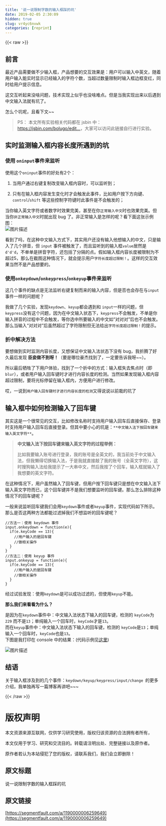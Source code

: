 ```yaml
---
title: '说一说限制字数的输入框踩的坑' 
date: 2019-02-05 2:30:09
hidden: true
slug: vr4yc6nvwk
categories: [reprint]
---
```


{{< raw >}}

                    
<h2 id="articleHeader0">前言</h2>
<p>最近产品需要做不少输入框，产品想要的交互效果是：用户可以输入中英文，随着用户输入能实时显示已经输入的字符个数，当超过数量限制时输入框边框变红，同时给用户提示信息。</p>
<p>这交互听起来没啥问题，技术实现上似乎也没啥难点。但是当我实现出来以后遇到中文输入法就有坑了。</p>
<p>怎么个坑呢，且看下文~~</p>
<blockquote><p>PS： 本文所有实验相关代码都在 jsbin 中：<a href="https://jsbin.com/bolugo/edit?html,js,console,output" rel="nofollow noreferrer" target="_blank">https://jsbin.com/bolugo/edit...</a>，大家可以访问此链接自行进行实验。</p></blockquote>
<h2 id="articleHeader1">实时监测输入框内容长度所遇到的坑</h2>
<h3 id="articleHeader2">使用 <code>oninput</code>事件来监听</h3>
<p>使用这个<code>oninput</code>事件的好处有2个：</p>
<ol>
<li><p>当用户通过右键复制改变输入框内容时，可以监听到；</p></li>
<li><p>只有在输入框内容发生变化时才会触发此事件，比如用户按下方向键、<code>control</code>/<code>shift</code> 等这些控制字符键时此事件是不会触发的；</p></li>
</ol>
<p>当你输入英文字符或者数字时效果完美，甚至在你<code>正常输入中文</code>时也效果完美。但当你<code>非正常输入中文</code>时就出现 bug 了。非正常输入是怎样的呢？看下面这张示例图：<br><span class="img-wrap"><img data-src="/img/bVAqz3" src="https://static.alili.tech/img/bVAqz3" alt="图片描述" title="图片描述" style="cursor: pointer; display: inline;"></span></p>
<p>看到了吗，在这种中文输入方式下，其实用户还没有输入他想输入的中文，只是输入了几个拼音，但 <code>input</code> 事件被触发了，而且监听到的输入框<code>value</code>居然是<code>d'd'd</code>，不单单是拼音字符，还包括了分隔的点。假如输入框内容长度被限制为不超过5，那么在截图这种情况下，就会提示用户<code>字符长度超过限制！</code>。这样的交互效果当然不是产品想要的。</p>
<h3 id="articleHeader3">使用<code>onkeydown</code>/<code>onkeypress</code>/<code>onkeyup</code>事件来监听</h3>
<p>这几个事件的缺点是无法监听右键复制而来的输入内容，但是否也会存在与<code>input</code>事件一样的问题呢？</p>
<p>我做了几个实验，发现<code>keydown</code>、<code>keyup</code>都会遇到和 <code>input</code>一样的问题，但<code>keypress</code>没有这个问题，因为在中文输入状态下，<code>keypress</code>不会触发，不单是你输入拼音的过程中不会触发，等你选中所要输入的中文如“对对对”后也不会触发。那么当输入“对对对”后虽然超过了字符限制但无法给出<code>字符长度超过限制！</code>的提示。</p>
<h3 id="articleHeader4">折中解决方法</h3>
<p>要想做到实时监测内容长度，又想保证中文输入法状态下没有 bug，我折腾了好久最后发现 <strong>臣妾做不到呀！</strong>（要是哪位豪杰找到了，一定要告诉我呀~~）。</p>
<p>所以最后牺牲了下用户体验，找到了一个折中的方式：输入框失去焦点时（即<code>blur</code>），或者用户输入回车键时才进行内容长度的检测。当然如果发现输入框内容超过限制，要将光标停留在输入框内，方便用户进行修改。</p>
<p>哎，一说到<code>用户输入回车键时才进行内容长度的检测</code>又得说说以前栽的坑了</p>
<h2 id="articleHeader5">输入框中如何检测输入了回车键</h2>
<p>其实这是一个很常见的交互，比如修改名称时支持用户输入回车后直接保存、登录时支持用户输入回车后直接登录。但其中要小心的坑是：<code>**中文输入法下按回车键来输入英文字符**</code>。</p>
<blockquote>
<p><strong>中文输入法下按回车键来输入英文字符的过程举例：</strong></p>
<p>比如我要输入账号进行登录，我的账号是全英文的，我当前处于中文输入法，但我懒得切换输入法，于是我就直接敲了我的账号（全英文字符），这时搜狗输入法给我提示了一大串中文，然后我按了个回车，输入框就输入了我想要的英文字符。</p>
</blockquote>
<p>在这种情况下，用户虽然输入了回车键，但用户按下回车键只是想在中文输入法下输入英文字符而已，这个回车键并不是我们想要监听的回车键。那么怎么排除这种情况下的回车键呢？</p>
<p>一般来说监听回车键我们会用<code>keydown</code>事件或者<code>keyup</code>事件，实现代码如下所示。那么是否这两种方法都能过滤掉我们不想监听的回车键呢？</p>
<div class="widget-codetool" style="display:none;">
      <div class="widget-codetool--inner">
      <span class="selectCode code-tool" data-toggle="tooltip" data-placement="top" title="" data-original-title="全选"></span>
      <span type="button" class="copyCode code-tool" data-toggle="tooltip" data-placement="top" data-clipboard-text="//方法一：使用 keydown 事件
input.onkeydown = function(e){
  if(e.keyCode == 13){
    //用户输入的是回车键
    //做相关操作
  }
}
//方法二：使用 keyup 事件
input.onkeyup = function(e){
  if(e.keyCode == 13){
    //用户输入的是回车键
    //做相关操作
  }
}" title="" data-original-title="复制"></span>
      <span type="button" class="saveToNote code-tool" data-toggle="tooltip" data-placement="top" title="" data-original-title="放进笔记"></span>
      </div>
      </div><pre class="javascript hljs"><code class="javascript"><span class="hljs-comment">//方法一：使用 keydown 事件</span>
input.onkeydown = <span class="hljs-function"><span class="hljs-keyword">function</span>(<span class="hljs-params">e</span>)</span>{
  <span class="hljs-keyword">if</span>(e.keyCode == <span class="hljs-number">13</span>){
    <span class="hljs-comment">//用户输入的是回车键</span>
    <span class="hljs-comment">//做相关操作</span>
  }
}
<span class="hljs-comment">//方法二：使用 keyup 事件</span>
input.onkeyup = <span class="hljs-function"><span class="hljs-keyword">function</span>(<span class="hljs-params">e</span>)</span>{
  <span class="hljs-keyword">if</span>(e.keyCode == <span class="hljs-number">13</span>){
    <span class="hljs-comment">//用户输入的是回车键</span>
    <span class="hljs-comment">//做相关操作</span>
  }
}</code></pre>
<p>经过试验发现：使用<code>keydown</code>是可以成功过滤的，但使用<code>keyup</code>不能。</p>
<p><strong>那么我们来看看为什么？</strong></p>
<p>是因为在<code>keydown</code>事件中：中文输入法状态下输入的回车键，检测的 <code>keyCode</code>为 <code>229</code> 而不是<code>13</code>；单纯输入一个回车时，<code>keyCode</code>才是<code>13</code>。<br>而在<code>keyup</code>事件中：中文输入法状态下输入的回车键，检测的 <code>keyCode</code>是<code>13</code>；单纯输入一个回车时，<code>keyCode</code>也是<code>13</code>。<br>下图是我打印在 console 中的结果：(代码示例见<a href="https://jsbin.com/bolugo/edit?html,js,console,output" rel="nofollow noreferrer" target="_blank">这里</a>)</p>
<p><span class="img-wrap"><img data-src="/img/bVAqz7" src="https://static.alili.tech/img/bVAqz7" alt="图片描述" title="图片描述" style="cursor: pointer; display: inline;"></span></p>
<h2 id="articleHeader6">结语</h2>
<p>关于输入框涉及到的几个事件：<code>keydown/keyup/keypress/input/change </code>的更多介绍，我单独再写一篇博客再讲吧~~~</p>

                
{{< /raw >}}

# 版权声明
本文资源来源互联网，仅供学习研究使用，版权归该资源的合法拥有者所有，

本文仅用于学习、研究和交流目的。转载请注明出处、完整链接以及原作者。

原作者若认为本站侵犯了您的版权，请联系我们，我们会立即删除！

## 原文标题
说一说限制字数的输入框踩的坑

## 原文链接
[https://segmentfault.com/a/1190000006259649](https://segmentfault.com/a/1190000006259649)

